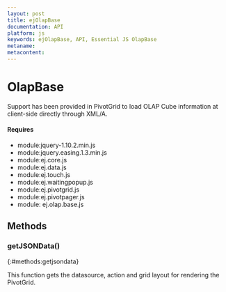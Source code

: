 ```yaml
---
layout: post
title: ejOlapBase
documentation: API
platform: js
keywords: ejOlapBase, API, Essential JS OlapBase
metaname: 
metacontent: 
---
```


# OlapBase

Support has been provided in PivotGrid to load OLAP Cube information at client-side directly through XML/A. 

#### Requires

* module:jquery-1.10.2.min.js
* module:jquery.easing.1.3.min.js
* module:ej.core.js
* module:ej.data.js
* module:ej.touch.js
* module:ej.waitingpopup.js
* module:ej.pivotgrid.js
* module:ej.pivotpager.js
* module: ej.olap.base.js


## Methods

### getJSONData()
{:#methods:getjsondata}

This function gets the datasource, action and grid layout for rendering the PivotGrid.

